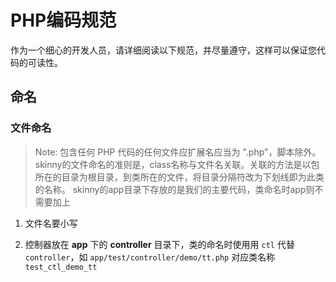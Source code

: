 # PHP编码规范

作为一个细心的开发人员，请详细阅读以下规范，并尽量遵守，这样可以保证您代码的可读性。

## 命名 ##

### 文件命名

>Note: 包含任何 PHP 代码的任何文件应扩展名应当为 ".php"，脚本除外。 skinny的文件命名的准则是，class名称与文件名关联。关联的方法是以包所在的目录为根目录，到类所在的文件，将目录分隔符改为下划线即为此类的名称。 skinny的app目录下存放的是我们的主要代码，类命名时app则不需要加上   

1. 文件名要小写   

2. 控制器放在 **app** 下的 **controller** 目录下，类的命名时使用用 `ctl` 代替 `controller`，如 `app/test/controller/demo/tt.php` 对应类名称 `test_ctl_demo_tt`

